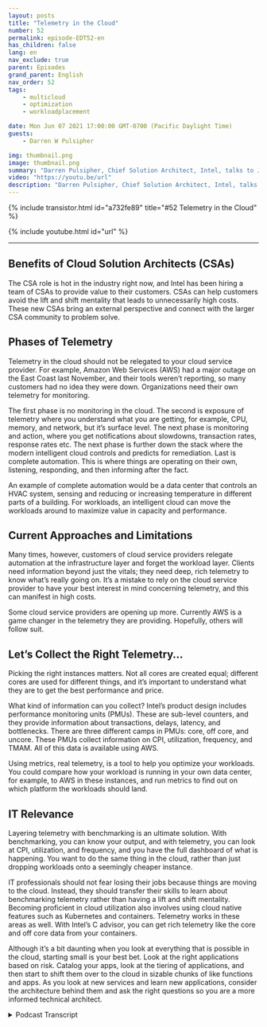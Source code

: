 ```yaml
---
layout: posts
title: "Telemetry in the Cloud"
number: 52
permalink: episode-EDT52-en
has_children: false
lang: en
nav_exclude: true
parent: Episodes
grand_parent: English
nav_order: 52
tags:
    - multicloud
    - optimization
    - workloadplacement

date: Mon Jun 07 2021 17:00:00 GMT-0700 (Pacific Daylight Time)
guests:
    - Darren W Pulsipher

img: thumbnail.png
image: thumbnail.png
summary: "Darren Pulsipher, Chief Solution Architect, Intel, talks to Josh Hilliker, Director of Cloud Solution Architects at Intel about using telemetry in the cloud to maximize value and efficiency."
video: "https://youtu.be/url"
description: "Darren Pulsipher, Chief Solution Architect, Intel, talks to Josh Hilliker, Director of Cloud Solution Architects at Intel about using telemetry in the cloud to maximize value and efficiency."
---
```


<div>
{% include transistor.html id="a732fe89" title="#52 Telemetry in the Cloud" %}

{% include youtube.html id="url" %}
</div>

---

## Benefits of Cloud Solution Architects (CSAs)

The CSA role is hot in the industry right now, and Intel has been hiring a team of CSAs to provide value to their customers. CSAs can help customers avoid the lift and shift mentality that leads to unnecessarily high costs. These new CSAs bring an external perspective and connect with the larger CSA community to problem solve.

## Phases of Telemetry

Telemetry in the cloud should not be relegated to your cloud service provider. For example, Amazon Web Services (AWS) had a major outage on the East Coast last November, and their tools weren’t reporting, so many customers had no idea they were down. Organizations need their own telemetry for monitoring.

The first phase is no monitoring in the cloud. The second is exposure of telemetry where you understand what you are getting, for example, CPU, memory, and network, but it’s surface level. The next phase is monitoring and action, where you get notifications about slowdowns, transaction rates, response rates etc.  The next phase is further down the stack where the modern intelligent cloud controls and predicts for remediation. Last is complete automation. This is where things are operating on their own, listening, responding, and then informing after the fact.

An example of complete automation would be a data center that controls an HVAC system, sensing and reducing or increasing temperature in different parts of a building. For workloads, an intelligent cloud can move the workloads around to maximize value in capacity and performance.

## Current Approaches and Limitations

Many times, however, customers of cloud service providers relegate automation at the infrastructure layer and forget the workload layer. Clients need information beyond just the vitals; they need deep, rich telemetry to know what’s really going on. It’s a mistake to rely on the cloud service provider to have your best interest in mind concerning telemetry, and this can manifest in high costs.

Some cloud service providers are opening up more. Currently AWS is a game changer in the telemetry they are providing. Hopefully, others will follow suit.

## Let’s Collect the Right Telemetry…

Picking the right instances matters. Not all cores are created equal; different cores are used for different things, and it’s important to understand what they are to get the best performance and price.

What kind of information can you collect? Intel’s product design includes performance monitoring units (PMUs). These are sub-level counters, and they provide information about transactions, delays, latency, and bottlenecks. There are three different camps in PMUs: core, off core, and uncore.  These PMUs collect information on CPI, utilization, frequency, and TMAM. All of this data is available using AWS.

Using metrics, real telemetry, is a tool to help you optimize your workloads. You could compare how your workload is running in your own data center, for example, to AWS in these instances, and run metrics to find out on which platform the workloads should land.

## IT Relevance

Layering telemetry with benchmarking is an ultimate solution. With benchmarking, you can know your output, and with telemetry, you can look at CPI, utilization, and frequency, and you have the full dashboard of what is happening. You want to do the same thing in the cloud, rather than just dropping workloads onto a seemingly cheaper instance.

IT professionals should not fear losing their jobs because things are moving to the cloud. Instead, they should transfer their skills to learn about benchmarking telemetry rather than having a lift and shift mentality. Becoming proficient in cloud utilization also involves using cloud native features such as Kubernetes and containers. Telemetry works in these areas as well. With Intel’s C advisor, you can get rich telemetry like the core and off core data from your containers.

Although it’s a bit daunting when you look at everything that is possible in the cloud, starting small is your best bet. Look at the right applications based on risk. Catalog your apps, look at the tiering of applications, and then start to shift them over to the cloud in sizable chunks of like functions and apps. As you look at new services and learn new applications, consider the architecture behind them and ask the right questions so you are a more informed technical architect. 



<details>
<summary> Podcast Transcript </summary>

<p></p>

</details>
